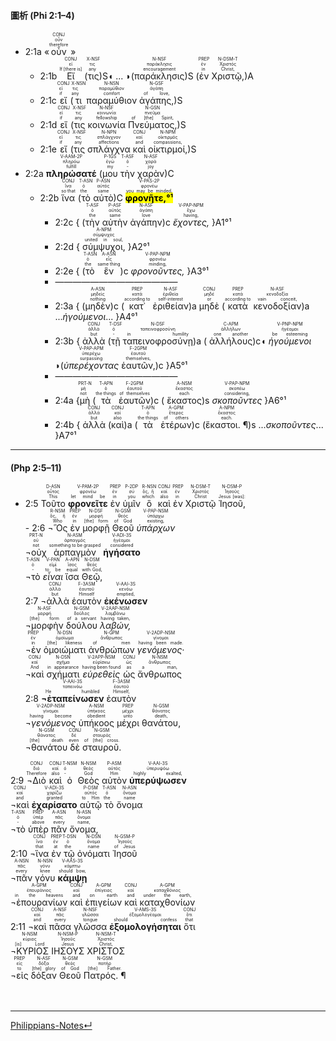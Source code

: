 #### 圖析 (Phi 2:1–4)
- <rt>2:1a</rt> «<RUBY><ruby><ruby>οὖν<rt>therefore</rt></ruby><rt>οὖν</rt></ruby><rt>CONJ</rt></RUBY> »
	- <rt>2:1b</rt> <RUBY><ruby><ruby>Εἴ<rt>If [there is]</rt></ruby><rt>εἰ</rt></ruby><rt>CONJ</rt></RUBY> (<RUBY><ruby><ruby>τις<rt>any</rt></ruby><rt>τις</rt></ruby><rt>X-NSF</rt></RUBY>)S◖ ... ◗(<RUBY><ruby><ruby>παράκλησις<rt>encouragement</rt></ruby><rt>παράκλησις</rt></ruby><rt>N-NSF</rt></RUBY>)S (<RUBY><ruby><ruby>ἐν<rt>in</rt></ruby><rt>ἐν</rt></ruby><rt>PREP</rt></RUBY> <RUBY><ruby><ruby>Χριστῷ,<rt>Christ,</rt></ruby><rt>Χριστός</rt></ruby><rt>N-DSM-T</rt></RUBY>)A 
	- <rt>2:1c</rt> <RUBY><ruby><ruby>εἴ<rt>if</rt></ruby><rt>εἰ</rt></ruby><rt>CONJ</rt></RUBY> (<RUBY><ruby><ruby>τι<rt>any</rt></ruby><rt>τις</rt></ruby><rt>X-NSN</rt></RUBY> <RUBY><ruby><ruby>παραμύθιον<rt>comfort</rt></ruby><rt>παραμύθιον</rt></ruby><rt>N-NSN</rt></RUBY> <RUBY><ruby><ruby>ἀγάπης,<rt>of love,</rt></ruby><rt>ἀγάπη</rt></ruby><rt>N-GSF</rt></RUBY>)S 
	- <rt>2:1d</rt> <RUBY><ruby><ruby>εἴ<rt>if</rt></ruby><rt>εἰ</rt></ruby><rt>CONJ</rt></RUBY> (<RUBY><ruby><ruby>τις<rt>any</rt></ruby><rt>τις</rt></ruby><rt>X-NSF</rt></RUBY> <RUBY><ruby><ruby>κοινωνία<rt>fellowship</rt></ruby><rt>κοινωνία</rt></ruby><rt>N-NSF</rt></RUBY> <RUBY><ruby><ruby>Πνεύματος,<rt>of [the] Spirit,</rt></ruby><rt>πνεῦμα</rt></ruby><rt>N-GSN</rt></RUBY>)S 
	- <rt>2:1e</rt> <RUBY><ruby><ruby>εἴ<rt>if</rt></ruby><rt>εἰ</rt></ruby><rt>CONJ</rt></RUBY> (<RUBY><ruby><ruby>τις<rt>any</rt></ruby><rt>τις</rt></ruby><rt>X-NSF</rt></RUBY> <RUBY><ruby><ruby>σπλάγχνα<rt>affections</rt></ruby><rt>σπλάγχνον</rt></ruby><rt>N-NPN</rt></RUBY> <RUBY><ruby><ruby>καὶ<rt>and</rt></ruby><rt>καί</rt></ruby><rt>CONJ</rt></RUBY> <RUBY><ruby><ruby>οἰκτιρμοί,<rt>compassions,</rt></ruby><rt>οἰκτιρμός</rt></ruby><rt>N-NPM</rt></RUBY>)S 
- <rt>2:2a</rt> <RUBY><ruby><ruby><strong>πληρώσατέ</strong><rt>fulfill</rt></ruby><rt>πληρόω</rt></ruby><rt>V-AAM-2P</rt></RUBY> (<RUBY><ruby><ruby>μου<rt>my</rt></ruby><rt>ἐγώ</rt></ruby><rt>P-1GS</rt></RUBY> <RUBY><ruby><ruby>τὴν<rt>-</rt></ruby><rt>ὁ</rt></ruby><rt>T-ASF</rt></RUBY> <RUBY><ruby><ruby>χαρὰν<rt>joy</rt></ruby><rt>χαρά</rt></ruby><rt>N-ASF</rt></RUBY>)C 
	- <rt>2:2b</rt> <RUBY><ruby><ruby>ἵνα<rt>so that</rt></ruby><rt>ἵνα</rt></ruby><rt>CONJ</rt></RUBY> (<RUBY><ruby><ruby>τὸ<rt>the</rt></ruby><rt>ὁ</rt></ruby><rt>T-ASN</rt></RUBY> <RUBY><ruby><ruby>αὐτὸ<rt>same</rt></ruby><rt>αὐτός</rt></ruby><rt>P-ASN</rt></RUBY>)C <RUBY><ruby><ruby><mark><strong>φρονῆτε,°¹</strong></mark><rt>you may be minded,</rt></ruby><rt>φρονέω</rt></ruby><rt>V-PAS-2P</rt></RUBY> 
		- <rt>2:2c</rt> { (<RUBY><ruby><ruby>τὴν<rt>the</rt></ruby><rt>ὁ</rt></ruby><rt>T-ASF</rt></RUBY> <RUBY><ruby><ruby>αὐτὴν<rt>same</rt></ruby><rt>αὐτός</rt></ruby><rt>P-ASF</rt></RUBY> <RUBY><ruby><ruby>ἀγάπην<rt>love</rt></ruby><rt>ἀγάπη</rt></ruby><rt>N-ASF</rt></RUBY>)c <RUBY><ruby><ruby><em>ἔχοντες,</em><rt>having,</rt></ruby><rt>ἔχω</rt></ruby><rt>V-PAP-NPM</rt></RUBY> }A1°¹
		- <rt>2:2d</rt> { <RUBY><ruby><ruby>σύμψυχοι,<rt>united in soul,</rt></ruby><rt>σύμψυχος</rt></ruby><rt>A-NPM</rt></RUBY> }A2°¹
		- <rt>2:2e</rt> { (<RUBY><ruby><ruby>τὸ<rt>the</rt></ruby><rt>ὁ</rt></ruby><rt>T-ASN</rt></RUBY> <RUBY><ruby><ruby>ἓν<rt>same thing</rt></ruby><rt>εἷς</rt></ruby><rt>A-ASN</rt></RUBY>)c <RUBY><ruby><ruby><em>φρονοῦντες,</em><rt>minding,</rt></ruby><rt>φρονέω</rt></ruby><rt>V-PAP-NPM</rt></RUBY> }A3°¹
		- ——————————————
		- <rt>2:3a</rt> { (<RUBY><ruby><ruby>μηδὲν<rt>nothing</rt></ruby><rt>μηδείς</rt></ruby><rt>A-ASN</rt></RUBY>)c (<RUBY><ruby><ruby>κατ᾽<rt>according to</rt></ruby><rt>κατά</rt></ruby><rt>PREP</rt></RUBY> <RUBY><ruby><ruby>ἐριθείαν<rt>self-interest</rt></ruby><rt>ἐριθεία</rt></ruby><rt>N-ASF</rt></RUBY>)a <RUBY><ruby><ruby>μηδὲ<rt>or</rt></ruby><rt>μηδέ</rt></ruby><rt>CONJ</rt></RUBY> (<RUBY><ruby><ruby>κατὰ<rt>according to</rt></ruby><rt>κατά</rt></ruby><rt>PREP</rt></RUBY> <RUBY><ruby><ruby>κενοδοξίαν<rt>vain conceit,</rt></ruby><rt>κενοδοξία</rt></ruby><rt>N-ASF</rt></RUBY>)a ...<em>ἡγούμενοι</em>... }A4°¹
		- <rt>2:3b</rt> { <RUBY><ruby><ruby>ἀλλὰ<rt>but</rt></ruby><rt>ἀλλά</rt></ruby><rt>CONJ</rt></RUBY> (<RUBY><ruby><ruby>τῇ<rt>-</rt></ruby><rt>ὁ</rt></ruby><rt>T-DSF</rt></RUBY> <RUBY><ruby><ruby>ταπεινοφροσύνῃ<rt>in humility</rt></ruby><rt>ταπεινοφροσύνη</rt></ruby><rt>N-DSF</rt></RUBY>)a ( <RUBY><ruby><ruby>ἀλλήλους<rt>one another</rt></ruby><rt>ἀλλήλων</rt></ruby><rt>C-APM</rt></RUBY>)c◖ <RUBY><ruby><ruby><em>ἡγούμενοι</em><rt>be esteeming</rt></ruby><rt>ἡγέομαι</rt></ruby><rt>V-PNP-NPM</rt></RUBY> ◗(<RUBY><ruby><ruby><em>ὑπερέχοντας</em><rt>surpassing</rt></ruby><rt>ὑπερέχω</rt></ruby><rt>V-PAP-APM</rt></RUBY> <RUBY><ruby><ruby>ἑαυτῶν,<rt>themselves,</rt></ruby><rt>ἑαυτοῦ</rt></ruby><rt>F-2GPM</rt></RUBY>)c }A5°¹
		- ——————————————
		- <rt>2:4a</rt> {<RUBY><ruby><ruby>μὴ<rt>not</rt></ruby><rt>μή</rt></ruby><rt>PRT-N</rt></RUBY> (<RUBY><ruby><ruby>τὰ<rt>the things</rt></ruby><rt>ὁ</rt></ruby><rt>T-APN</rt></RUBY> <RUBY><ruby><ruby>ἑαυτῶν<rt>of themselves</rt></ruby><rt>ἑαυτοῦ</rt></ruby><rt>F-2GPM</rt></RUBY>)c ( <RUBY><ruby><ruby>ἕκαστος<rt>each</rt></ruby><rt>ἕκαστος</rt></ruby><rt>A-NSM</rt></RUBY>)s <RUBY><ruby><ruby><em>σκοποῦντες</em><rt>considering,</rt></ruby><rt>σκοπέω</rt></ruby><rt>V-PAP-NPM</rt></RUBY> }A6°¹
		- <rt>2:4b</rt> { <RUBY><ruby><ruby>ἀλλὰ<rt>but</rt></ruby><rt>ἀλλά</rt></ruby><rt>CONJ</rt></RUBY> (<RUBY><ruby><ruby>καὶ<rt>also</rt></ruby><rt>καί</rt></ruby><rt>CONJ</rt></RUBY>)a (<RUBY><ruby><ruby>τὰ<rt>the things</rt></ruby><rt>ὁ</rt></ruby><rt>T-APN</rt></RUBY> <RUBY><ruby><ruby>ἑτέρων<rt>of others</rt></ruby><rt>ἕτερος</rt></ruby><rt>A-GPM</rt></RUBY>)c (<RUBY><ruby><ruby>ἕκαστοι. ¶<rt>each.</rt></ruby><rt>ἕκαστος</rt></ruby><rt>A-NPM</rt></RUBY>)s ...<em>σκοποῦντες</em>...  }A7°¹


<div style="page-break-after: always;"></div>


---
#### (Php 2:5–11)

- <rt>2:5</rt> <RUBY><ruby><ruby>Τοῦτο<rt>This</rt></ruby><rt>οὗτος</rt></ruby><rt>D-ASN</rt></RUBY> <RUBY><ruby><ruby><strong>φρονεῖτε</strong><rt>let mind be</rt></ruby><rt>φρονέω</rt></ruby><rt>V-PAM-2P</rt></RUBY> <RUBY><ruby><ruby>ἐν<rt>in</rt></ruby><rt>ἐν</rt></ruby><rt>PREP</rt></RUBY> <RUBY><ruby><ruby>ὑμῖν<rt>you</rt></ruby><rt>σύ</rt></ruby><rt>P-2DP</rt></RUBY> <RUBY><ruby><ruby>ὃ<rt>which</rt></ruby><rt>ὅς, ἥ</rt></ruby><rt>R-NSN</rt></RUBY> <RUBY><ruby><ruby>καὶ<rt>also</rt></ruby><rt>καί</rt></ruby><rt>CONJ</rt></RUBY> <RUBY><ruby><ruby>ἐν<rt>in</rt></ruby><rt>ἐν</rt></ruby><rt>PREP</rt></RUBY> <RUBY><ruby><ruby>Χριστῷ<rt>Christ</rt></ruby><rt>Χριστός</rt></ruby><rt>N-DSM-T</rt></RUBY> <RUBY><ruby><ruby>Ἰησοῦ,<rt>Jesus [was]:</rt></ruby><rt>Ἰησοῦς</rt></ruby><rt>N-DSM-P</rt></RUBY></br> 
		- <rt>2:6</rt> <RUBY><ruby><ruby>¬Ὃς<rt>Who</rt></ruby><rt>ὅς, ἥ</rt></ruby><rt>R-NSM</rt></RUBY> <RUBY><ruby><ruby>ἐν<rt>in</rt></ruby><rt>ἐν</rt></ruby><rt>PREP</rt></RUBY> <RUBY><ruby><ruby>μορφῇ<rt>[the] form</rt></ruby><rt>μορφή</rt></ruby><rt>N-DSF</rt></RUBY> <RUBY><ruby><ruby>Θεοῦ<rt>of God</rt></ruby><rt>θεός</rt></ruby><rt>N-GSM</rt></RUBY> <RUBY><ruby><ruby><em>ὑπάρχων</em><rt>existing,</rt></ruby><rt>ὑπάρχω</rt></ruby><rt>V-PAP-NSM</rt></RUBY></br> <RUBY><ruby><ruby>¬οὐχ<rt>not</rt></ruby><rt>οὐ</rt></ruby><rt>PRT-N</rt></RUBY> <RUBY><ruby><ruby>ἁρπαγμὸν<rt>something to be grasped</rt></ruby><rt>ἁρπαγμός</rt></ruby><rt>N-ASM</rt></RUBY> <RUBY><ruby><ruby><strong>ἡγήσατο</strong><rt>considered</rt></ruby><rt>ἡγέομαι</rt></ruby><rt>V-ADI-3S</rt></RUBY></br> <RUBY><ruby><ruby>¬τὸ<rt>-</rt></ruby><rt>ὁ</rt></ruby><rt>T-ASN</rt></RUBY> <RUBY><ruby><ruby><em>εἶναι</em><rt>to be</rt></ruby><rt>εἰμί</rt></ruby><rt>V-PAN</rt></RUBY> <RUBY><ruby><ruby>ἴσα<rt>equal</rt></ruby><rt>ἴσος</rt></ruby><rt>A-APN</rt></RUBY> <RUBY><ruby><ruby>Θεῷ,<rt>with God,</rt></ruby><rt>θεός</rt></ruby><rt>N-DSM</rt></RUBY></br> <rt>2:7</rt> <RUBY><ruby><ruby>¬ἀλλὰ<rt>but</rt></ruby><rt>ἀλλά</rt></ruby><rt>CONJ</rt></RUBY> <RUBY><ruby><ruby>ἑαυτὸν<rt>Himself</rt></ruby><rt>ἑαυτοῦ</rt></ruby><rt>F-3ASM</rt></RUBY> <RUBY><ruby><ruby><strong>ἐκένωσεν</strong><rt>emptied,</rt></ruby><rt>κενόω</rt></ruby><rt>V-AAI-3S</rt></RUBY></br> <RUBY><ruby><ruby>¬μορφὴν<rt>[the] form</rt></ruby><rt>μορφή</rt></ruby><rt>N-ASF</rt></RUBY> <RUBY><ruby><ruby>δούλου<rt>of a servant</rt></ruby><rt>δοῦλος</rt></ruby><rt>N-GSM</rt></RUBY> <RUBY><ruby><ruby><em>λαβών,</em><rt>having taken,</rt></ruby><rt>λαμβάνω</rt></ruby><rt>V-2AAP-NSM</rt></RUBY></br> <RUBY><ruby><ruby>¬ἐν<rt>in</rt></ruby><rt>ἐν</rt></ruby><rt>PREP</rt></RUBY> <RUBY><ruby><ruby>ὁμοιώματι<rt>[the] likeness</rt></ruby><rt>ὁμοίωμα</rt></ruby><rt>N-DSN</rt></RUBY> <RUBY><ruby><ruby>ἀνθρώπων<rt>of men</rt></ruby><rt>ἄνθρωπος</rt></ruby><rt>N-GPM</rt></RUBY> <RUBY><ruby><ruby><em>γενόμενος·</em><rt>having been made.</rt></ruby><rt>γίνομαι</rt></ruby><rt>V-2ADP-NSM</rt></RUBY></br> <RUBY><ruby><ruby>¬καὶ<rt>And</rt></ruby><rt>καί</rt></ruby><rt>CONJ</rt></RUBY> <RUBY><ruby><ruby>σχήματι<rt>in appearance</rt></ruby><rt>σχῆμα</rt></ruby><rt>N-DSN</rt></RUBY> <RUBY><ruby><ruby><em>εὑρεθεὶς</em><rt>having been found</rt></ruby><rt>εὑρίσκω</rt></ruby><rt>V-2APP-NSM</rt></RUBY> <RUBY><ruby><ruby>ὡς<rt>as</rt></ruby><rt>ὡς</rt></ruby><rt>CONJ</rt></RUBY> <RUBY><ruby><ruby>ἄνθρωπος<rt>a man,</rt></ruby><rt>ἄνθρωπος</rt></ruby><rt>N-NSM</rt></RUBY></br> <rt>2:8</rt> <RUBY><ruby><ruby><strong>¬ἐταπείνωσεν</strong><rt>He humbled</rt></ruby><rt>ταπεινόω</rt></ruby><rt>V-AAI-3S</rt></RUBY> <RUBY><ruby><ruby>ἑαυτὸν<rt>Himself,</rt></ruby><rt>ἑαυτοῦ</rt></ruby><rt>F-3ASM</rt></RUBY></br> <RUBY><ruby><ruby><em>¬γενόμενος</em><rt>having become</rt></ruby><rt>γίνομαι</rt></ruby><rt>V-2ADP-NSM</rt></RUBY> <RUBY><ruby><ruby>ὑπήκοος<rt>obedient</rt></ruby><rt>ὑπήκοος</rt></ruby><rt>A-NSM</rt></RUBY> <RUBY><ruby><ruby>μέχρι<rt>unto</rt></ruby><rt>μέχρι</rt></ruby><rt>PREP</rt></RUBY> <RUBY><ruby><ruby>θανάτου,<rt>death,</rt></ruby><rt>θάνατος</rt></ruby><rt>N-GSM</rt></RUBY></br> <RUBY><ruby><ruby>¬θανάτου<rt>[the] death</rt></ruby><rt>θάνατος</rt></ruby><rt>N-GSM</rt></RUBY> <RUBY><ruby><ruby>δὲ<rt>even</rt></ruby><rt>δέ</rt></ruby><rt>CONJ</rt></RUBY> <RUBY><ruby><ruby>σταυροῦ.<rt>of [the] cross.</rt></ruby><rt>σταυρός</rt></ruby><rt>N-GSM</rt></RUBY></br> 


<rt>2:9</rt> <RUBY><ruby><ruby>¬Διὸ<rt>Therefore</rt></ruby><rt>διό</rt></ruby><rt>CONJ</rt></RUBY> <RUBY><ruby><ruby>καὶ<rt>also</rt></ruby><rt>καί</rt></ruby><rt>CONJ</rt></RUBY> <RUBY><ruby><ruby>ὁ<rt>-</rt></ruby><rt>ὁ</rt></ruby><rt>T-NSM</rt></RUBY> <RUBY><ruby><ruby>Θεὸς<rt>God</rt></ruby><rt>θεός</rt></ruby><rt>N-NSM</rt></RUBY> <RUBY><ruby><ruby>αὐτὸν<rt>Him</rt></ruby><rt>αὐτός</rt></ruby><rt>P-ASM</rt></RUBY> <RUBY><ruby><ruby><strong>ὑπερύψωσεν</strong><rt>highly exalted,</rt></ruby><rt>ὑπερυψόω</rt></ruby><rt>V-AAI-3S</rt></RUBY></br> <RUBY><ruby><ruby>¬καὶ<rt>and</rt></ruby><rt>καί</rt></ruby><rt>CONJ</rt></RUBY> <RUBY><ruby><ruby><strong>ἐχαρίσατο</strong><rt>granted</rt></ruby><rt>χαρίζω</rt></ruby><rt>V-ADI-3S</rt></RUBY> <RUBY><ruby><ruby>αὐτῷ<rt>to Him</rt></ruby><rt>αὐτός</rt></ruby><rt>P-DSM</rt></RUBY> <RUBY><ruby><ruby>τὸ<rt>the</rt></ruby><rt>ὁ</rt></ruby><rt>T-ASN</rt></RUBY> <RUBY><ruby><ruby>ὄνομα<rt>name</rt></ruby><rt>ὄνομα</rt></ruby><rt>N-ASN</rt></RUBY></br> <RUBY><ruby><ruby>¬τὸ<rt>-</rt></ruby><rt>ὁ</rt></ruby><rt>T-ASN</rt></RUBY> <RUBY><ruby><ruby>ὑπὲρ<rt>above</rt></ruby><rt>ὑπέρ</rt></ruby><rt>PREP</rt></RUBY> <RUBY><ruby><ruby>πᾶν<rt>every</rt></ruby><rt>πᾶς</rt></ruby><rt>A-ASN</rt></RUBY> <RUBY><ruby><ruby>ὄνομα,<rt>name,</rt></ruby><rt>ὄνομα</rt></ruby><rt>N-ASN</rt></RUBY></br> <rt>2:10</rt> <RUBY><ruby><ruby>¬ἵνα<rt>that</rt></ruby><rt>ἵνα</rt></ruby><rt>CONJ</rt></RUBY> <RUBY><ruby><ruby>ἐν<rt>at</rt></ruby><rt>ἐν</rt></ruby><rt>PREP</rt></RUBY> <RUBY><ruby><ruby>τῷ<rt>the</rt></ruby><rt>ὁ</rt></ruby><rt>T-DSN</rt></RUBY> <RUBY><ruby><ruby>ὀνόματι<rt>name</rt></ruby><rt>ὄνομα</rt></ruby><rt>N-DSN</rt></RUBY> <RUBY><ruby><ruby>Ἰησοῦ<rt>of Jesus</rt></ruby><rt>Ἰησοῦς</rt></ruby><rt>N-GSM-P</rt></RUBY></br> <RUBY><ruby><ruby>¬πᾶν<rt>every</rt></ruby><rt>πᾶς</rt></ruby><rt>A-NSN</rt></RUBY> <RUBY><ruby><ruby>γόνυ<rt>knee</rt></ruby><rt>γόνυ</rt></ruby><rt>N-NSN</rt></RUBY> <RUBY><ruby><ruby><strong>κάμψῃ</strong><rt>should bow,</rt></ruby><rt>κάμπτω</rt></ruby><rt>V-AAS-3S</rt></RUBY></br> <RUBY><ruby><ruby>¬ἐπουρανίων<rt>in the heavens</rt></ruby><rt>ἐπουράνιος</rt></ruby><rt>A-GPM</rt></RUBY> <RUBY><ruby><ruby>καὶ<rt>and</rt></ruby><rt>καί</rt></ruby><rt>CONJ</rt></RUBY> <RUBY><ruby><ruby>ἐπιγείων<rt>on earth</rt></ruby><rt>ἐπίγειος</rt></ruby><rt>A-GPM</rt></RUBY> <RUBY><ruby><ruby>καὶ<rt>and</rt></ruby><rt>καί</rt></ruby><rt>CONJ</rt></RUBY> <RUBY><ruby><ruby>καταχθονίων<rt>under the earth,</rt></ruby><rt>καταχθόνιος</rt></ruby><rt>A-GPM</rt></RUBY></br> <rt>2:11</rt> <RUBY><ruby><ruby>¬καὶ<rt>and</rt></ruby><rt>καί</rt></ruby><rt>CONJ</rt></RUBY> <RUBY><ruby><ruby>πᾶσα<rt>every</rt></ruby><rt>πᾶς</rt></ruby><rt>A-NSF</rt></RUBY> <RUBY><ruby><ruby>γλῶσσα<rt>tongue</rt></ruby><rt>γλῶσσα</rt></ruby><rt>N-NSF</rt></RUBY> <RUBY><ruby><ruby><strong>ἐξομολογήσηται</strong><rt>should confess</rt></ruby><rt>ἐξομολογέομαι</rt></ruby><rt>V-AMS-3S</rt></RUBY> <RUBY><ruby><ruby>ὅτι<rt>that</rt></ruby><rt>ὅτι</rt></ruby><rt>CONJ</rt></RUBY></br> <RUBY><ruby><ruby>¬ΚΥΡΙΟΣ<rt>[is] Lord</rt></ruby><rt>κύριος</rt></ruby><rt>N-NSM</rt></RUBY> <RUBY><ruby><ruby>ΙΗΣΟΥΣ<rt>Jesus</rt></ruby><rt>Ἰησοῦς</rt></ruby><rt>N-NSM-P</rt></RUBY> <RUBY><ruby><ruby>ΧΡΙΣΤΟΣ<rt>Christ,</rt></ruby><rt>Χριστός</rt></ruby><rt>N-NSM-T</rt></RUBY></br> <RUBY><ruby><ruby>¬εἰς<rt>to</rt></ruby><rt>εἰς</rt></ruby><rt>PREP</rt></RUBY> <RUBY><ruby><ruby>δόξαν<rt>[the] glory</rt></ruby><rt>δόξα</rt></ruby><rt>N-ASF</rt></RUBY> <RUBY><ruby><ruby>Θεοῦ<rt>of God</rt></ruby><rt>θεός</rt></ruby><rt>N-GSM</rt></RUBY> <RUBY><ruby><ruby>Πατρός. ¶<rt>[the] Father.</rt></ruby><rt>πατήρ</rt></ruby><rt>N-GSM</rt></RUBY></br></br></br> 



---
[Philippians-Notes↵](Philippians-Notes.md)